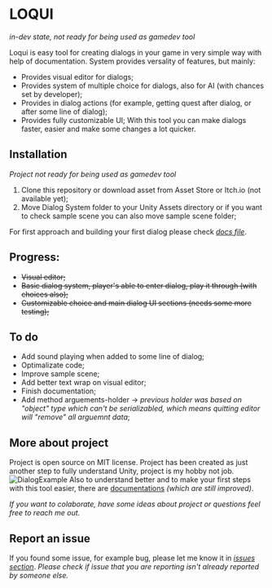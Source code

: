 # LOQUI
*in-dev state, not ready for being used as gamedev tool*

Loqui is easy tool for creating dialogs in your game in very simple way with help of documentation. System provides versality of features, but mainly:
* Provides visual editor for dialogs;
* Provides system of multiple choice for dialogs, also for AI (with chances set by developer);
* Provides in dialog actions (for example, getting quest after dialog, or after some line of dialog);
* Provides fully customizable UI;
With this tool you can make dialogs faster, easier and make some changes a lot quicker.


## Installation
*Project not ready for being used as gamedev tool*
1. Clone this repository or download asset from Asset Store or Itch.io (not available yet);
2. Move Dialog System folder to your Unity Assets directory or if you want to check sample scene you can also move sample scene folder;

For first approach and building your first dialog please check [*docs file*](docs/FirstApproach.md). 


## Progress:
* ~~Visual editor;~~
* ~~Basic dialog system, player's able to enter dialog, play it through (with choices also);~~
* ~~Customizable choice and main dialog UI sections (needs some more testing);~~


## To do
* Add sound playing when added to some line of dialog;
* Optimalizate code;
* Improve sample scene;
* Add better text wrap on visual editor;
* Finish documentation;
* Add method arguements-holder -> *previous holder was based on "object" type which can't be serializabled, which means quitting editor will "remove" all arguemnt data*;


## More about project
Project is open source on MIT license. Project has been created as just another step to fully understand Unity, project is my hobby not job. 
![DialogExample](https://user-images.githubusercontent.com/20907620/183308771-fc7732bb-7f4b-46f7-8f69-f5bf49bc85a1.png)
Also to understand better and to make your first steps with this tool easier, there are [documentations](https://github.com/mmarusiak/LOQUI-unity-dialog-system/tree/main/docs) *(which are still improved)*.

*If you want to colaborate, have some ideas about project or questions feel free to reach me out.*



## Report an issue
If you found some issue, for example bug, please let me know it in [*issues section*](https://github.com/mmarusiak/unity-dialog-system/issues). *Please check if issue that you are reporting isn't already reported by someone else.*
